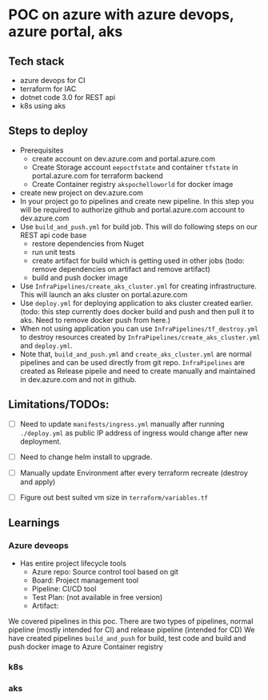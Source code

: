# POC on azure with azure devops, azure portal, aks


## Tech stack
- azure devops for CI
- terraform for IAC
- dotnet code 3.0 for REST api
- k8s using aks


## Steps to deploy
- Prerequisites
  - create account on dev.azure.com and portal.azure.com
  - Create Storage account `eepoctfstate` and container `tfstate` in portal.azure.com for terraform backend
  - Create Container registry `akspochelloworld` for docker image
- create new project on dev.azure.com
- In your project go to pipelines and create new pipeline. In this step you will be required to authorize github and portal.azure.com account to dev.azure.com 
- Use `build_and_push.yml` for build job. This will do following steps on our REST api code base
  - restore dependencies from Nuget
  - run unit tests 
  - create artifact for build which is getting used in other jobs (todo: remove dependencies on artifact and remove artifact)
  - build and push docker image
- Use  `InfraPipelines/create_aks_cluster.yml` for creating infrastructure. This will launch an aks cluster on portal.azure.com
- Use `deploy.yml` for deploying application to aks cluster created earlier. (todo: this step currently does docker build and push and then pull it to aks. Need to remove docker push from here.) 
- When not using application you can use `InfraPipelines/tf_destroy.yml` to destroy resources created by `InfraPipelines/create_aks_cluster.yml` and `deploy.yml`.
- Note that, `build_and_push.yml` and `create_aks_cluster.yml` are normal pipelines and can be used directly from git repo. `InfraPipelines` are created as Release pipelie and need to create manually and maintained in dev.azure.com and not in github.
  

##  Limitations/TODOs:
- [ ] Need to update `manifests/ingress.yml` manually after running `./deploy.yml` as public IP address of ingress would change after new deployment.
- [ ] Need to change helm install to upgrade.
- [ ] Manually update Environment after every terraform recreate (destroy and apply)
- [ ] Figure out best suited vm size in `terraform/variables.tf`


## Learnings

### Azure deveops
- Has entire project lifecycle tools
  * Azure repo: Source control tool based on git
  * Board: Project management tool
  * Pipeline: CI/CD tool
  * Test Plan: (not available in free version)
  * Artifact: 

We covered pipelines in this poc. 
There are two types of pipelines, normal pipeline (mostly intended for CI) and release pipeline (intended for CD)
We have created pipelines `build_and_push` for build, test code and build and push docker image to Azure Container registry

### k8s

### aks